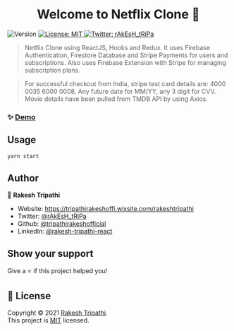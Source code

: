 <h1 align="center">Welcome to Netflix Clone 👋</h1>
<p>
  <img alt="Version" src="https://img.shields.io/badge/version-0.1.0-blue.svg?cacheSeconds=2592000" />
  <a href="https://github.com/tripathirakeshofficial/netflix-clone/blob/master/LICENSE" target="_blank">
    <img alt="License: MIT" src="https://img.shields.io/badge/License-MIT-yellow.svg" />
  </a>
  <a href="https://twitter.com/rAkEsH_tRiPa" target="_blank">
    <img alt="Twitter: rAkEsH_tRiPa" src="https://img.shields.io/twitter/follow/rAkEsH_tRiPa.svg?style=social" />
  </a>
</p>

> Netflix Clone using ReactJS, Hooks and Redux. It uses Firebase Authentication, Firestore Database and Stripe Payments for users and subscriptions. Also uses Firebase Extension with Stripe for managing subscription plans. 

>For successful checkout from India, stripe test card details are: 4000 0035 6000 0008, Any future date for MM/YY, any 3 digit for CVV. Movie details have been pulled from TMDB API by using Axios.

### ✨ [Demo](https://netflix-clone-a6e7b.web.app)

## Usage

```sh
yarn start
```

## Author

👤 **Rakesh Tripathi**

* Website: https://tripathirakeshoffi.wixsite.com/rakeshtripathi
* Twitter: [@rAkEsH_tRiPa](https://twitter.com/rAkEsH_tRiPa)
* Github: [@tripathirakeshofficial](https://github.com/tripathirakeshofficial)
* LinkedIn: [@rakesh-tripathi-react](https://linkedin.com/in/rakesh-tripathi-react)

## Show your support

Give a ⭐️ if this project helped you!

## 📝 License

Copyright © 2021 [Rakesh Tripathi](https://github.com/tripathirakeshofficial).<br />
This project is [MIT](https://github.com/tripathirakeshofficial/netflix-clone/blob/master/LICENSE) licensed.
